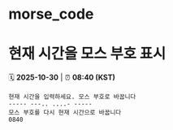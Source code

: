 # morse_code
# 현재 시간을 모스 부호 표시
<!-- MORSE_TIME_START -->
🗓️ **2025-10-30** | ⏰ **08:40 (KST)**

```
현재 시간을 입력하세요. 모스 부호로 바꿉니다
----- ---.. ....- -----
모스 부호를 다시 현재 시간으로 바꿉니다
0840
```
<!-- MORSE_TIME_END -->
